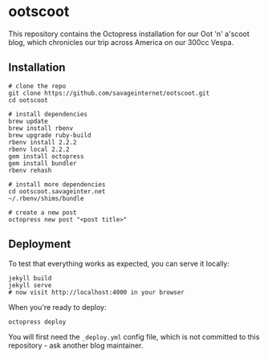 # ootscoot

This repository contains the Octopress installation for our Oot 'n' a'scoot blog,
which chronicles our trip across America on our 300cc Vespa.

## Installation

    # clone the repo
    git clone https://github.com/savageinternet/ootscoot.git
    cd ootscoot

    # install dependencies
    brew update
    brew install rbenv
    brew upgrade ruby-build
    rbenv install 2.2.2
    rbenv local 2.2.2
    gem install octopress
    gem install bundler
    rbenv rehash

    # install more dependencies
    cd ootscoot.savageinter.net
    ~/.rbenv/shims/bundle

    # create a new post
    octopress new post "<post title>"

## Deployment

To test that everything works as expected, you can serve it locally:

    jekyll build
    jekyll serve
    # now visit http://localhost:4000 in your browser

When you're ready to deploy:

    octopress deploy

You will first need the `_deploy.yml` config file, which is not committed to
this repository - ask another blog maintainer.
